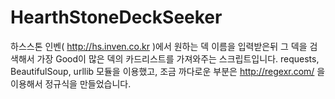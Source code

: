 # HearthStoneDeckSeeker

하스스톤 인벤( http://hs.inven.co.kr )에서 원하는 덱 이름을 입력받은뒤 그 덱을 검색해서 가장 Good이 많은 덱의 카드리스트를 가져와주는 스크립트입니다.
requests, BeautifulSoup, urllib 모듈을 이용했고, 조금 까다로운 부분은 http://regexr.com/ 을 이용해서 정규식을 만들었습니다.
